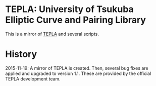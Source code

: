 # TEPLA: University of Tsukuba Elliptic Curve and Pairing Library

This is a mirror of [TEPLA](http://www.cipher.risk.tsukuba.ac.jp/tepla/) and several scripts.

# History

2015-11-19: A mirror of TEPLA is created. Then, several bug fixes are applied and upgraded to version 1.1. These are provided by the official TEPLA development team.
